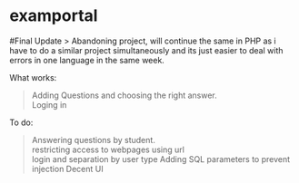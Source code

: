 # examportal
  

#Final Update
    > Abandoning project, will continue the same in PHP as i have to do a similar project simultaneously and its just easier to deal with errors in one language in the same week.


What works:  
>Adding Questions and choosing the right answer.  
>Loging in   
  
To do:  
>Answering questions by student.  
>restricting access to webpages using url   
>login and separation by user type
>Adding SQL parameters to prevent injection
>Decent UI
